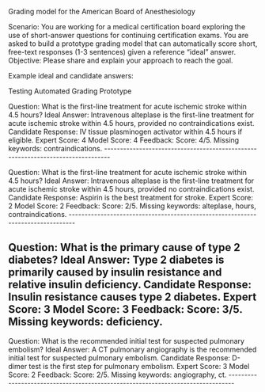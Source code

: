 Grading model for the American Board of Anesthesiology

Scenario: You are working for a medical certification board exploring the use of short-answer questions for continuing certification exams. You are asked to build a prototype grading model that can automatically score short, free-text responses (1-3 sentences) given a reference “ideal” answer.
Objective: Please share and explain your approach to reach the goal.

Example ideal and candidate answers:

Testing Automated Grading Prototype  

Question: What is the first-line treatment for acute ischemic stroke within 4.5 hours? Ideal Answer: Intravenous alteplase is the first-line treatment for acute ischemic stroke within 4.5 hours, provided no contraindications exist. Candidate Response: IV tissue plasminogen activator within 4.5 hours if eligible. Expert Score: 4 Model Score: 4 Feedback: Score: 4/5. Missing keywords: contraindications. -------------------------------------------------------------------------------- 

Question: What is the first-line treatment for acute ischemic stroke within 4.5 hours? Ideal Answer: Intravenous alteplase is the first-line treatment for acute ischemic stroke within 4.5 hours, provided no contraindications exist. Candidate Response: Aspirin is the best treatment for stroke. Expert Score: 2 Model Score: 2 Feedback: Score: 2/5. Missing keywords: alteplase, hours, contraindications. -------------------------------------------------------------------------------- 

Question: What is the primary cause of type 2 diabetes? Ideal Answer: Type 2 diabetes is primarily caused by insulin resistance and relative insulin deficiency. Candidate Response: Insulin resistance causes type 2 diabetes. Expert Score: 3 Model Score: 3 Feedback: Score: 3/5. Missing keywords: deficiency. 
-------------------------------------------------------------------------------- 

Question: What is the recommended initial test for suspected pulmonary embolism? Ideal Answer: A CT pulmonary angiography is the recommended initial test for suspected pulmonary embolism. Candidate Response: D-dimer test is the first step for pulmonary embolism. Expert Score: 3 Model Score: 2 Feedback: Score: 2/5. Missing keywords: angiography, ct. --------------------------------------------------------------------------------